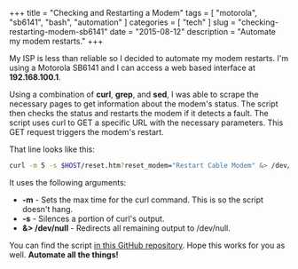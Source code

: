 +++
title = "Checking and Restarting a Modem"
tags = [ "motorola", "sb6141", "bash", "automation" ]
categories = [ "tech" ]
slug = "checking-restarting-modem-sb6141"
date = "2015-08-12"
description = "Automate my modem restarts."
+++

My ISP is less than reliable so I decided to automate my modem restarts. I'm using a Motorola SB6141 and I can access a web based interface at **192.168.100.1**.

Using a combination of **curl**, **grep**, and **sed**, I was able to scrape the necessary pages to get information about the modem's status. The script then checks the status and restarts the modem if it detects a fault. The script uses curl to GET a specific URL with the necessary parameters. This GET request triggers the modem's restart.

That line looks like this:
```bash
curl -m 5 -s $HOST/reset.htm?reset_modem="Restart Cable Modem" &> /dev/null
```

It uses the following arguments:

 * **-m** - Sets the max time for the curl command. This is so the script doesn't hang.
 * **-s** - Silences a portion of curl's output.
 * **&> /dev/null** - Redirects all remaining output to /dev/null.

You can find the script [in this GitHub repository](https://github.com/Linuturk/modem-restart-script/blob/master/modemCheck.sh). Hope this works for you as well. **Automate all the things!**
